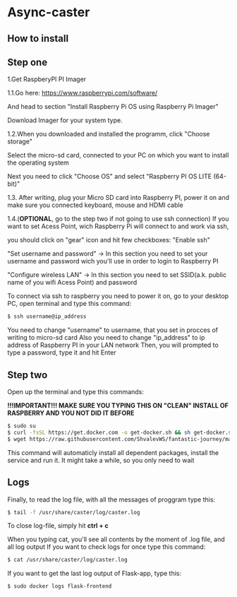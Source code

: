 # Async-caster

## How to install
## Step one
1.Get RaspberyPI PI Imager

1.1.Go here:
https://www.raspberrypi.com/software/

And head to section "Install Raspberry Pi OS using Raspberry Pi Imager"

Download Imager for your system type.

1.2.When you downloaded and installed the programm, click "Choose storage"

Select the micro-sd card, connected to your PC on which you want to install the operating system

Next you need to click "Choose OS" and select "Raspberry PI OS LITE (64-bit)"

1.3. After writing, plug your Micro SD card into Raspberry PI, power it on and make sure you connected keyboard, mouse and HDMI cable 

1.4.(**OPTIONAL**, go to the step two if not going to use ssh connection) If you want to set Acess Point, wich Raspberry Pi will connect to and work via ssh,

you should click on "gear" icon and hit few checkboxes:
"Enable ssh"

"Set username and password" -> In this section you need to set your username and password wich you'll use in order to login to Raspberry PI

"Configure wireless LAN" -> In this section you need to set SSID(a.k. public name of you wifi Acess Point) and password 

To connect via ssh to raspberry you need to power it on, go to your desktop PC, open terminal and type this command:

```bash
$ ssh username@ip_address
```
You need to change "username" to username, that you set in procces of writing to micro-sd card 
Also you need to change "ip_address" to ip address of Raspberry PI in your LAN network
Then, you will prompted to type a password, type it and hit Enter 


## Step two
Open up the terminal and type this commands:

**!!!IMPORTANT!!! MAKE SURE YOU TYPING THIS ON "CLEAN" INSTALL OF RASPBERRY AND YOU NOT DID IT BEFORE**
```bash
$ sudo su
$ curl -fsSL https://get.docker.com -o get-docker.sh && sh get-docker.sh
$ wget https://raw.githubusercontent.com/ShvalevWS/fantastic-journey/main/arm64-autoinstall.sh && chmod +x ./arm64-autoinstall.sh && sh -c ./arm64-autoinstall.sh
```
This command will automaticly install all dependent packages, install the service and run it. It might take a while, so you only need to wait


## Logs
Finally, to read the log file, with all the messages of proggram type this:
```bash
$ tail -f /usr/share/caster/log/caster.log
```

To close log-file, simply hit **ctrl + c**

When you typing cat, you'll see all contents by the moment of .log file, and all log output
If you want to check logs for once type this command:

```bash
$ cat /usr/share/caster/log/caster.log
```
If you want to get the last log output of Flask-app, type this:

```bash
$ sudo docker logs flask-frontend
``` 